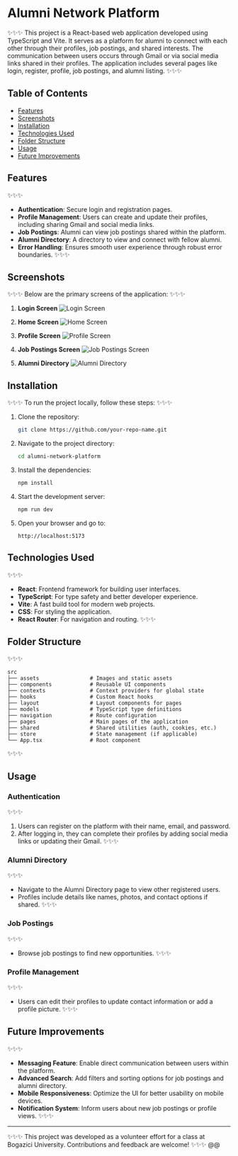 # Alumni Network Platform

✨✨✨ This project is a React-based web application developed using TypeScript and Vite. It serves as a platform for alumni to connect with each other through their profiles, job postings, and shared interests. The communication between users occurs through Gmail or via social media links shared in their profiles. The application includes several pages like login, register, profile, job postings, and alumni listing. ✨✨✨

## Table of Contents
- [Features](#features)
- [Screenshots](#screenshots)
- [Installation](#installation)
- [Technologies Used](#technologies-used)
- [Folder Structure](#folder-structure)
- [Usage](#usage)
- [Future Improvements](#future-improvements)

## Features
✨✨✨
- **Authentication**: Secure login and registration pages.
- **Profile Management**: Users can create and update their profiles, including sharing Gmail and social media links.
- **Job Postings**: Alumni can view job postings shared within the platform.
- **Alumni Directory**: A directory to view and connect with fellow alumni.
- **Error Handling**: Ensures smooth user experience through robust error boundaries.
✨✨✨

## Screenshots
✨✨✨ Below are the primary screens of the application: ✨✨✨

1. **Login Screen**
![Login Screen](./src/assets/login.jpeg)

2. **Home Screen**
![Home Screen](./src/assets/home-screen.jpeg)

3. **Profile Screen**
![Profile Screen](./src/assets/profile.jpeg)

4. **Job Postings Screen**
![Job Postings Screen](./src/assets/jobs.jpeg)

5. **Alumni Directory**
![Alumni Directory](./src/assets/alumnies.jpeg)

## Installation
✨✨✨ To run the project locally, follow these steps: ✨✨✨

1. Clone the repository:
   ```bash
   git clone https://github.com/your-repo-name.git
   ```

2. Navigate to the project directory:
   ```bash
   cd alumni-network-platform
   ```

3. Install the dependencies:
   ```bash
   npm install
   ```

4. Start the development server:
   ```bash
   npm run dev
   ```

5. Open your browser and go to:
   ```
   http://localhost:5173
   ```

## Technologies Used
✨✨✨
- **React**: Frontend framework for building user interfaces.
- **TypeScript**: For type safety and better developer experience.
- **Vite**: A fast build tool for modern web projects.
- **CSS**: For styling the application.
- **React Router**: For navigation and routing.
✨✨✨

## Folder Structure
✨✨✨
```
src
├── assets                # Images and static assets
├── components            # Reusable UI components
├── contexts              # Context providers for global state
├── hooks                 # Custom React hooks
├── layout                # Layout components for pages
├── models                # TypeScript type definitions
├── navigation            # Route configuration
├── pages                 # Main pages of the application
├── shared                # Shared utilities (auth, cookies, etc.)
├── store                 # State management (if applicable)
└── App.tsx               # Root component
```
✨✨✨

## Usage
### Authentication
✨✨✨
1. Users can register on the platform with their name, email, and password.
2. After logging in, they can complete their profiles by adding social media links or updating their Gmail.
✨✨✨

### Alumni Directory
✨✨✨
- Navigate to the Alumni Directory page to view other registered users.
- Profiles include details like names, photos, and contact options if shared.
✨✨✨

### Job Postings
✨✨✨
- Browse job postings to find new opportunities.
✨✨✨

### Profile Management
✨✨✨
- Users can edit their profiles to update contact information or add a profile picture.
✨✨✨

## Future Improvements
✨✨✨
- **Messaging Feature**: Enable direct communication between users within the platform.
- **Advanced Search**: Add filters and sorting options for job postings and alumni directory.
- **Mobile Responsiveness**: Optimize the UI for better usability on mobile devices.
- **Notification System**: Inform users about new job postings or profile views.
✨✨✨

---
✨✨✨ This project was developed as a volunteer effort for a class at Bogazici University. Contributions and feedback are welcome! ✨✨✨
@@
